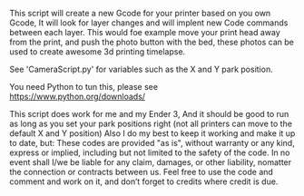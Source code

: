 This script will create a new Gcode for your printer based on you own Gcode,
It will look for layer changes and will implent new Code commands between each layer.
This would foe example move your print head away from the print, and push the photo button with the bed, 
these photos can be used to create awesome 3d printing timelapse.

See 'CameraScript.py' for variables such as the X and Y park position.

You need Python to tun this, please see
https://www.python.org/downloads/

This script does work for me and my Ender 3, And it should be good to run as long as you set your park positions right (not all printers can move to the default X and Y position)
Also I do my best to keep it working and make it up to date, but:
These codes are provided "as is", without warranty or any kind, express or implied, including but not limited to the safety of the code. In no event shall I/we be liable for any claim, damages, or other liability, nomatter the connection or contracts between us. Feel free to use the code and comment and work on it, and don’t forget to credits where credit is due.
